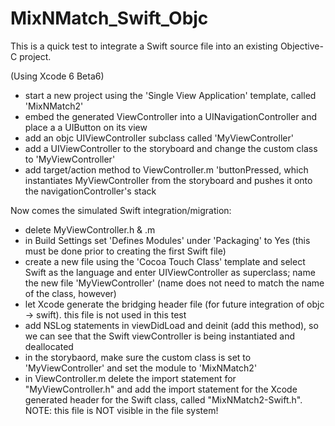 MixNMatch_Swift_Objc
====================

This is a quick test to integrate a Swift source file into an existing Objective-C project.

(Using Xcode 6 Beta6)

- start a new project using the 'Single View Application' template, called 'MixNMatch2'
- embed the generated ViewController into a UINavigationController and place a a UIButton on its view
- add an objc UIViewController subclass called 'MyViewController'
- add a UIViewController to the storyboard and change the custom class to 'MyViewController'
- add target/action method to ViewController.m 'buttonPressed, which instantiates MyViewController from the storyboard and 
  pushes it onto the navigationController's stack
  
Now comes the simulated Swift integration/migration:
- delete MyViewController.h & .m
- in Build Settings set 'Defines Modules' under 'Packaging' to Yes (this must be done prior to creating the first Swift file)
- create a new file using the 'Cocoa Touch Class' template and select Swift as the language and enter UIViewController 
  as superclass; name the new file 'MyViewController' (name does not need to match the name of the class, however)
- let Xcode generate the bridging header file (for future integration of objc -> swift). this file is not used in this test
- add NSLog statements in viewDidLoad and deinit (add this method), so we can see that the Swift viewController is 
  being instantiated and deallocated
- in the storybaord, make sure the custom class is set to 'MyViewController' and set the module to 'MixNMatch2'
- in ViewController.m delete the import statement for "MyViewController.h" and add the import statement for the 
  Xcode generated header for the Swift class, called "MixNMatch2-Swift.h". NOTE: this file is NOT visible in the file system!
